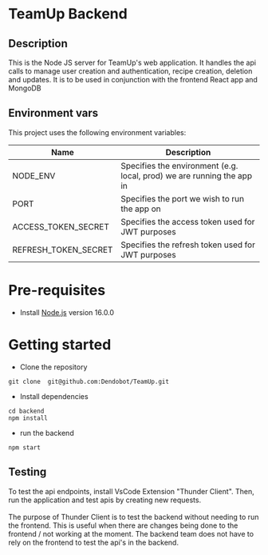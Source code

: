 # TeamUp Backend

## Description
This is the Node JS server for TeamUp's web application. It handles the api calls to manage user creation and authentication, recipe creation, deletion and updates. It is to be used in conjunction with the frontend React app and MongoDB

## Environment vars

This project uses the following environment variables:

| Name                 | Description                                                            |
| -------------------- | ---------------------------------------------------------------------- |
| NODE_ENV             | Specifies the environment (e.g. local, prod) we are running the app in |
| PORT                 | Specifies the port we wish to run the app on                           |
| ACCESS_TOKEN_SECRET  | Specifies the access token used for JWT purposes                       |
| REFRESH_TOKEN_SECRET | Specifies the refresh token used for JWT purposes                      |

# Pre-requisites

- Install [Node.js](https://nodejs.org/en/) version 16.0.0

# Getting started

- Clone the repository

```
git clone  git@github.com:Dendobot/TeamUp.git
```

- Install dependencies

```
cd backend
npm install
```

- run the backend

```
npm start
```


## Testing
To test the api endpoints, install VsCode Extension "Thunder Client". Then, run the application and test apis by creating new requests. <br> <br>
The purpose of Thunder Client is to test the backend without needing to run the frontend. This is useful when there are changes being done to the frontend / not working at the moment. The backend team does not have to rely on the frontend to test the api's in the backend.